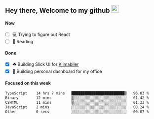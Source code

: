 ## Hey there, Welcome to my github <img src="https://media.giphy.com/media/hvRJCLFzcasrR4ia7z/giphy.gif" width="25px">

#### Now
- [ ] 💻 Trying to figure out React
- [ ] 📕 Reading

#### Done
- [x] ☘️ Building Slick UI for [Klimabiler](https://klimabiler.dk)
- [x] 🚀 Building personal dashboard for my office
 
 #### Focused on this week
<!--START_SECTION:waka-->

```txt
TypeScript    14 hrs 7 mins   ████████████████████████▒   96.83 %
Binary        12 mins         ▒░░░░░░░░░░░░░░░░░░░░░░░░   01.42 %
CSHTML        11 mins         ▒░░░░░░░░░░░░░░░░░░░░░░░░   01.33 %
JavaScript    2 mins          ░░░░░░░░░░░░░░░░░░░░░░░░░   00.24 %
Other         0 secs          ░░░░░░░░░░░░░░░░░░░░░░░░░   00.07 %
```

<!--END_SECTION:waka-->

